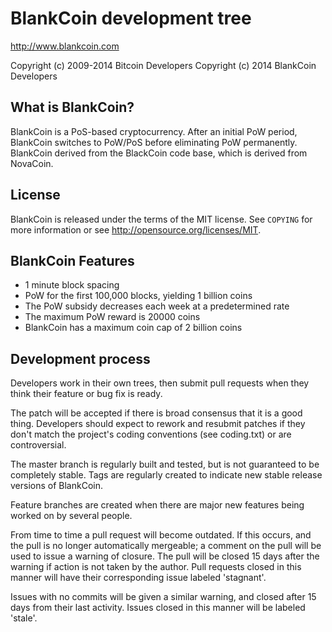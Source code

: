 
BlankCoin development tree
================================

http://www.blankcoin.com

Copyright (c) 2009-2014 Bitcoin Developers
Copyright (c) 2014 BlankCoin Developers


What is BlankCoin?
------------------

BlankCoin is a PoS-based cryptocurrency.  After an initial PoW period,
BlankCoin switches to PoW/PoS before eliminating PoW permanently.  BlankCoin
derived from the BlackCoin code base, which is derived from NovaCoin.


License
-------

BlankCoin is released under the terms of the MIT license. See `COPYING` for
more information or see http://opensource.org/licenses/MIT.


BlankCoin Features
------------------

* 1 minute block spacing
* PoW for the first 100,000 blocks, yielding 1 billion coins
* The PoW subsidy decreases each week at a predetermined rate
* The maximum PoW reward is 20000 coins
* BlankCoin has a maximum coin cap of 2 billion coins


Development process
-------------------

Developers work in their own trees, then submit pull requests when
they think their feature or bug fix is ready.

The patch will be accepted if there is broad consensus that it is a
good thing.  Developers should expect to rework and resubmit patches
if they don't match the project's coding conventions (see coding.txt)
or are controversial.

The master branch is regularly built and tested, but is not guaranteed
to be completely stable. Tags are regularly created to indicate new
stable release versions of BlankCoin.

Feature branches are created when there are major new features being
worked on by several people.

From time to time a pull request will become outdated. If this occurs, and
the pull is no longer automatically mergeable; a comment on the pull will
be used to issue a warning of closure. The pull will be closed 15 days
after the warning if action is not taken by the author. Pull requests closed
in this manner will have their corresponding issue labeled 'stagnant'.

Issues with no commits will be given a similar warning, and closed after
15 days from their last activity. Issues closed in this manner will be 
labeled 'stale'.

